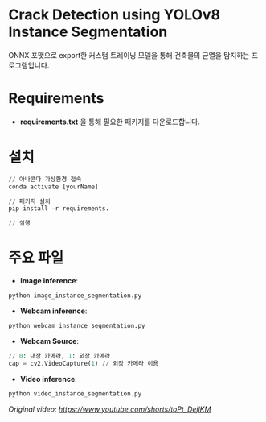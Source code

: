 # Crack Detection using YOLOv8 Instance Segmentation
 ONNX 포맷으로 export한 커스텀 트레이닝 모델을 통해 건축물의 균열을 탐지하는 프로그램입니다.

# Requirements

 * **requirements.txt** 을 통해 필요한 패키지를 다운로드합니다.

# 설치
``` python
// 아나콘다 가상환경 접속
conda activate [yourName]

// 패키지 설치
pip install -r requirements.

// 실행
```

# 주요 파일

 * **Image inference**:
 ``` python
 python image_instance_segmentation.py
 ```

 * **Webcam inference**:
 ``` python
 python webcam_instance_segmentation.py
 ```

 * **Webcam Source**:
 ``` python
 // 0: 내장 카메라, 1: 외장 카메라
cap = cv2.VideoCapture(1) // 외장 카메라 이용
 ```


 * **Video inference**:
 ``` python
 python video_instance_segmentation.py
 ```
  *Original video: https://www.youtube.com/shorts/toPt_DejlKM*